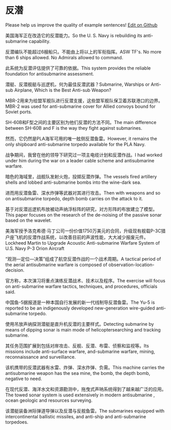 # 反潜

Please help us improve the quality of example sentences! [Edit on Github](https://github.com/jiyushe/jiyu-example-sentence-source/blob/main/chinese/fanqian.md)

<p><span class="chinese">美国海军正在改造它的反潜能力。</span><span class="english">So the U. S. Navy is rebuilding its anti-submarine capability.</span></p>

<p><span class="chinese">反潜编队不能超过6艘船只。不能由上将以上的军衔指挥。</span><span class="english">ASW TF's. No more than 6 ships allowed. No Admirals allowed to command.</span></p>

<p><span class="chinese">此系统为反潜评估提供了可靠的依据。</span><span class="english">This system provides the reliable foundation for antisubmarine assessment.</span></p>

<p><span class="chinese">潜艇、反潜舰艇与巡逻机，何为最佳反潜武器？</span><span class="english">Submarine, Warships or Anti-sub Airplane, Which is the Best Anti-sub Weapon?</span></p>

<p><span class="chinese">MBR-2用来为给盟军舰队进行反潜支援，这些盟军舰队保卫着苏联港口的边界。</span><span class="english">MBR-2 was used for anti-submarine cover for Allied convoys bound for Soviet ports.</span></p>

<p><span class="chinese">SH-60B和F型之间的主要区别为他们反潜的方法不同。</span><span class="english">The main difference between SH-60B and F is the way they fight against submarines.</span></p>

<p><span class="chinese">然而，它仍然是PLA海军可用的唯一舷侧反潜鱼雷。</span><span class="english">However, it remains the only shipboard anti-submarine torpedo available for the PLA Navy.</span></p>

<p><span class="chinese">战争期间，我曾在他的领导下研究过一项主电缆计划和反潜作战。</span><span class="english">I had worked under him during the war on a leader cable scheme and antisubmarine warfare.</span></p>

<p><span class="chinese">暗色的海域里，战舰队发射火炮，投掷反潜炸弹。</span><span class="english">The vessels fired artillery shells and lobbed anti-submarine bombs into the wine-dark sea.</span></p>

<p><span class="chinese">进而用反潜鱼雷、深水炸弹等武器对其进行攻击。</span><span class="english">Then with weapons and so on antisubmarine torpedo, depth bomb carries on the attack to it.</span></p>

<p><span class="chinese">基于对反潜巡逻机布放被动声纳浮标阵的研究，对方形阵的布放建立了模型。</span><span class="english">This paper focuses on the research of the de-noising of the passive sonar based on the wavelet.</span></p>

<p><span class="chinese">美海军授予洛克希德·马丁公司一份价值1750万美元的合同，升级现有舰载P-3C猎户座飞机的反潜作战系统，以改善目前的声波性能，大大减少报废元件。</span><span class="english">Lockheed Martin to Upgrade Acoustic Anti-submarine Warfare System of U.S. Navy P-3 Orion Aircraft</span></p>

<p><span class="chinese">“观测—定位—决策”组成了航空反潜作战的一个战术周期。</span><span class="english">A tactical period of the aerial antisubmarine warfare is composed of observation-location-decision.</span></p>

<p><span class="chinese">官方称，本次演习将重点演练反潜战术、技术以及程序。</span><span class="english">The exercise will focus on anti-submarine warfare tactics, techniques, and procedures, officials said.</span></p>

<p><span class="chinese">中国鱼-5据报道是一种本国自行发展的新一代线制导反潜鱼雷。</span><span class="english">The Yu-5 is reported to be an indigenously developed new-generation wire-guided anti-submarine torpedo.</span></p>

<p><span class="chinese">使用吊放声纳探测潜艇是直升机反潜的主要样式。</span><span class="english">Detecting submarine by means of dipping sonar is main mode of helicoptersearching and tracking submarine.</span></p>

<p><span class="chinese">其任务范围扩展到包括对岸攻击、反舰、反潜、布雷、侦察和监视等。</span><span class="english">Its missions include anti-surface warfare, and-submarine warfare, mining, reconnaissance and surveillance.</span></p>

<p><span class="chinese">该机携带的反潜武器有水雷、炸弹、深水炸弹、负需。</span><span class="english">This machine carries the antisubmarine weapon has the sea mine, the bomb, the depth bomb, negative to need.</span></p>

<p><span class="chinese">在现代反潜、海洋水文和资源勘测中，拖曳式声呐系统得到了越来越广泛的应用。</span><span class="english">The towed sonar system is used extensively in modern antisubmarine , ocean geologic and resources surveying.</span></p>

<p><span class="chinese">该潜艇装备洲际弹道导弹以及反潜与反舰鱼雷。</span><span class="english">The submarines equipped with intercontinental ballistic missiles, and anti-ship and anti-submarine torpedoes.</span></p>

